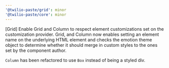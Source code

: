 ```yaml
---
'@twilio-paste/grid': minor
'@twilio-paste/core': minor
---
```


[Grid] Enable Grid and Column to respect element customizations set on the customization provider. Grid, and Column now enables setting an element name on the underlying HTML element and checks the emotion theme object to determine whether it should merge in custom styles to the ones set by the component author.

`Column` has been refactored to use `Box` instead of being a styled div.
